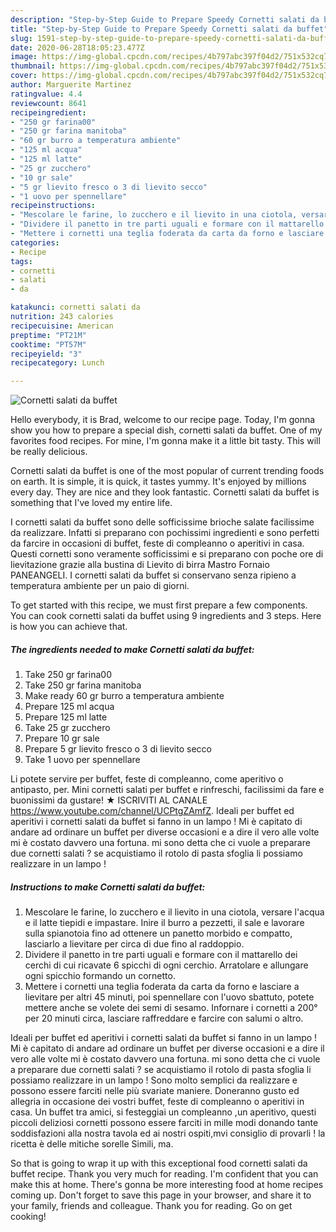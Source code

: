 ```yaml
---
description: "Step-by-Step Guide to Prepare Speedy Cornetti salati da buffet"
title: "Step-by-Step Guide to Prepare Speedy Cornetti salati da buffet"
slug: 1591-step-by-step-guide-to-prepare-speedy-cornetti-salati-da-buffet
date: 2020-06-28T18:05:23.477Z
image: https://img-global.cpcdn.com/recipes/4b797abc397f04d2/751x532cq70/cornetti-salati-da-buffet-recipe-main-photo.jpg
thumbnail: https://img-global.cpcdn.com/recipes/4b797abc397f04d2/751x532cq70/cornetti-salati-da-buffet-recipe-main-photo.jpg
cover: https://img-global.cpcdn.com/recipes/4b797abc397f04d2/751x532cq70/cornetti-salati-da-buffet-recipe-main-photo.jpg
author: Marguerite Martinez
ratingvalue: 4.4
reviewcount: 8641
recipeingredient:
- "250 gr farina00"
- "250 gr farina manitoba"
- "60 gr burro a temperatura ambiente"
- "125 ml acqua"
- "125 ml latte"
- "25 gr zucchero"
- "10 gr sale"
- "5 gr lievito fresco o 3 di lievito secco"
- "1 uovo per spennellare"
recipeinstructions:
- "Mescolare le farine, lo zucchero e il lievito in una ciotola, versare l&#39;acqua e il latte tiepidi e impastare. Inire il burro a pezzetti, il sale e lavorare sulla spianotoia fino ad ottenere un panetto morbido e compatto, lasciarlo a lievitare per circa di due fino al raddoppio."
- "Dividere il panetto in tre parti uguali e formare con il mattarello dei cerchi di cui ricavate 6 spicchi di ogni cerchio. Arratolare e allungare ogni spicchio formando un cornetto."
- "Mettere i cornetti una teglia foderata da carta da forno e lasciare a lievitare per altri 45 minuti, poi spennellare con l&#39;uovo sbattuto, potete mettere anche se volete dei semi di sesamo. Infornare i cornetti a 200° per 20 minuti circa, lasciare raffreddare e farcire con salumi o altro."
categories:
- Recipe
tags:
- cornetti
- salati
- da

katakunci: cornetti salati da 
nutrition: 243 calories
recipecuisine: American
preptime: "PT21M"
cooktime: "PT57M"
recipeyield: "3"
recipecategory: Lunch

---
```



![Cornetti salati da buffet](https://img-global.cpcdn.com/recipes/4b797abc397f04d2/751x532cq70/cornetti-salati-da-buffet-recipe-main-photo.jpg)

Hello everybody, it is Brad, welcome to our recipe page. Today, I'm gonna show you how to prepare a special dish, cornetti salati da buffet. One of my favorites food recipes. For mine, I'm gonna make it a little bit tasty. This will be really delicious.

Cornetti salati da buffet is one of the most popular of current trending foods on earth. It is simple, it is quick, it tastes yummy. It's enjoyed by millions every day. They are nice and they look fantastic. Cornetti salati da buffet is something that I've loved my entire life.

I cornetti salati da buffet sono delle sofficissime brioche salate facilissime da realizzare. Infatti si preparano con pochissimi ingredienti e sono perfetti da farcire in occasioni di buffet, feste di compleanno o aperitivi in casa. Questi cornetti sono veramente sofficissimi e si preparano con poche ore di lievitazione grazie alla bustina di Lievito di birra Mastro Fornaio PANEANGELI. I cornetti salati da buffet si conservano senza ripieno a temperatura ambiente per un paio di giorni.


To get started with this recipe, we must first prepare a few components. You can cook cornetti salati da buffet using 9 ingredients and 3 steps. Here is how you can achieve that.

<!--inarticleads1-->

##### The ingredients needed to make Cornetti salati da buffet:

1. Take 250 gr farina00
1. Take 250 gr farina manitoba
1. Make ready 60 gr burro a temperatura ambiente
1. Prepare 125 ml acqua
1. Prepare 125 ml latte
1. Take 25 gr zucchero
1. Prepare 10 gr sale
1. Prepare 5 gr lievito fresco o 3 di lievito secco
1. Take 1 uovo per spennellare


Li potete servire per buffet, feste di compleanno, come aperitivo o antipasto, per. Mini cornetti salati per buffet e rinfreschi, facilissimi da fare e buonissimi da gustare! ★ ISCRIVITI AL CANALE https://www.youtube.com/channel/UCPtgZAmfZ. Ideali per buffet ed aperitivi i cornetti salati da buffet si fanno in un lampo ! Mi è capitato di andare ad ordinare un buffet per diverse occasioni e a dire il vero alle volte mi è costato davvero una fortuna. mi sono detta che ci vuole a preparare due cornetti salati ? se acquistiamo il rotolo di pasta sfoglia li possiamo realizzare in un lampo ! 

<!--inarticleads2-->

##### Instructions to make Cornetti salati da buffet:

1. Mescolare le farine, lo zucchero e il lievito in una ciotola, versare l&#39;acqua e il latte tiepidi e impastare. Inire il burro a pezzetti, il sale e lavorare sulla spianotoia fino ad ottenere un panetto morbido e compatto, lasciarlo a lievitare per circa di due fino al raddoppio.
1. Dividere il panetto in tre parti uguali e formare con il mattarello dei cerchi di cui ricavate 6 spicchi di ogni cerchio. Arratolare e allungare ogni spicchio formando un cornetto.
1. Mettere i cornetti una teglia foderata da carta da forno e lasciare a lievitare per altri 45 minuti, poi spennellare con l&#39;uovo sbattuto, potete mettere anche se volete dei semi di sesamo. Infornare i cornetti a 200° per 20 minuti circa, lasciare raffreddare e farcire con salumi o altro.


Ideali per buffet ed aperitivi i cornetti salati da buffet si fanno in un lampo ! Mi è capitato di andare ad ordinare un buffet per diverse occasioni e a dire il vero alle volte mi è costato davvero una fortuna. mi sono detta che ci vuole a preparare due cornetti salati ? se acquistiamo il rotolo di pasta sfoglia li possiamo realizzare in un lampo ! Sono molto semplici da realizzare e possono essere farciti nelle più svariate maniere. Doneranno gusto ed allegria in occasione dei vostri buffet, feste di compleanno o aperitivi in casa. Un buffet tra amici, si festeggiai un compleanno ,un aperitivo, questi piccoli deliziosi cornetti possono essere farciti in mille modi donando tante soddisfazioni alla nostra tavola ed ai nostri ospiti,mvi consiglio di provarli ! la ricetta è delle mitiche sorelle Simili, ma. 

So that is going to wrap it up with this exceptional food cornetti salati da buffet recipe. Thank you very much for reading. I'm confident that you can make this at home. There's gonna be more interesting food at home recipes coming up. Don't forget to save this page in your browser, and share it to your family, friends and colleague. Thank you for reading. Go on get cooking!
